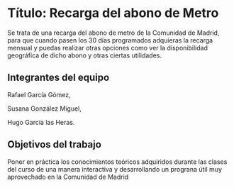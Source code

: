# Título: Recarga del abono de Metro
Se trata de una recarga del abono de metro de la Comunidad de Madrid, para que cuando pasen los 30 días programados adquieras la recarga mensual y puedas realizar otras opciones como ver la disponibilidad geográfica de dicho abono y otras ciertas utilidades.


## Integrantes del equipo
Rafael García Gómez,


Susana González Miguel,


Hugo García las Heras.

## Objetivos del trabajo
Poner en práctica los conocimientos teóricos adquiridos durante las clases del curso de una manera interactiva y desarrollando un prograna útil muy aprovechado en la Comunidad de Madrid

